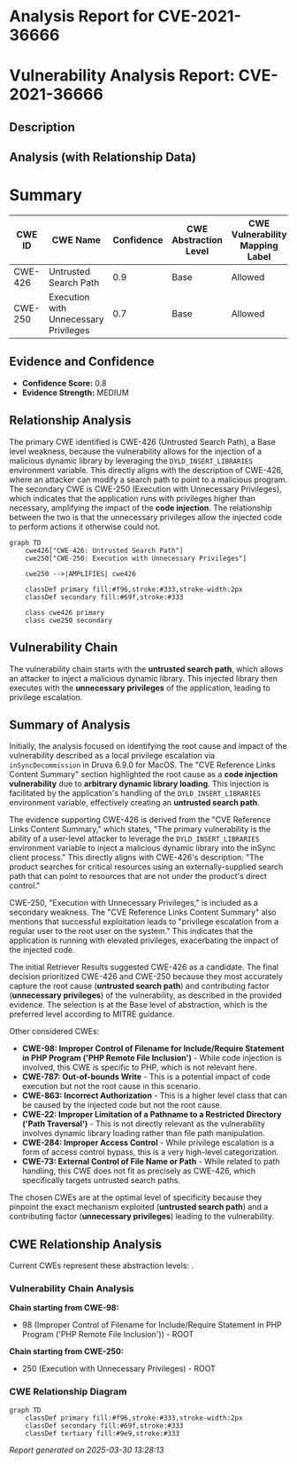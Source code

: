 # Analysis Report for CVE-2021-36666

# Vulnerability Analysis Report: CVE-2021-36666

## Description



## Analysis (with Relationship Data)

# Summary
| CWE ID | CWE Name | Confidence | CWE Abstraction Level | CWE Vulnerability Mapping Label | CWE-Vulnerability Mapping Notes |
|---|---|---|---|---|---|
| CWE-426 | Untrusted Search Path | 0.9 | Base | Allowed | Primary CWE |
| CWE-250 | Execution with Unnecessary Privileges | 0.7 | Base | Allowed | Secondary CWE |

## Evidence and Confidence

*   **Confidence Score:** 0.8
*   **Evidence Strength:** MEDIUM

## Relationship Analysis
The primary CWE identified is CWE-426 (Untrusted Search Path), a Base level weakness, because the vulnerability allows for the injection of a malicious dynamic library by leveraging the `DYLD_INSERT_LIBRARIES` environment variable. This directly aligns with the description of CWE-426, where an attacker can modify a search path to point to a malicious program. The secondary CWE is CWE-250 (Execution with Unnecessary Privileges), which indicates that the application runs with privileges higher than necessary, amplifying the impact of the **code injection**. The relationship between the two is that the unnecessary privileges allow the injected code to perform actions it otherwise could not.

```mermaid
graph TD
    cwe426["CWE-426: Untrusted Search Path"]
    cwe250["CWE-250: Execution with Unnecessary Privileges"]
    
    cwe250 -->|AMPLIFIES| cwe426

    classDef primary fill:#f96,stroke:#333,stroke-width:2px
    classDef secondary fill:#69f,stroke:#333
    
    class cwe426 primary
    class cwe250 secondary
```

## Vulnerability Chain
The vulnerability chain starts with the **untrusted search path**, which allows an attacker to inject a malicious dynamic library. This injected library then executes with the **unnecessary privileges** of the application, leading to privilege escalation.

## Summary of Analysis
Initially, the analysis focused on identifying the root cause and impact of the vulnerability described as a local privilege escalation via `inSyncDecommission` in Druva 6.9.0 for MacOS. The "CVE Reference Links Content Summary" section highlighted the root cause as a **code injection vulnerability** due to **arbitrary dynamic library loading**. This injection is facilitated by the application's handling of the `DYLD_INSERT_LIBRARIES` environment variable, effectively creating an **untrusted search path**.

The evidence supporting CWE-426 is derived from the "CVE Reference Links Content Summary," which states, "The primary vulnerability is the ability of a user-level attacker to leverage the `DYLD_INSERT_LIBRARIES` environment variable to inject a malicious dynamic library into the inSync client process." This directly aligns with CWE-426's description: "The product searches for critical resources using an externally-supplied search path that can point to resources that are not under the product's direct control."

CWE-250, "Execution with Unnecessary Privileges," is included as a secondary weakness. The "CVE Reference Links Content Summary" also mentions that successful exploitation leads to "privilege escalation from a regular user to the root user on the system." This indicates that the application is running with elevated privileges, exacerbating the impact of the injected code.

The initial Retriever Results suggested CWE-426 as a candidate. The final decision prioritized CWE-426 and CWE-250 because they most accurately capture the root cause (**untrusted search path**) and contributing factor (**unnecessary privileges**) of the vulnerability, as described in the provided evidence. The selection is at the Base level of abstraction, which is the preferred level according to MITRE guidance.

Other considered CWEs:

*   **CWE-98: Improper Control of Filename for Include/Require Statement in PHP Program ('PHP Remote File Inclusion')** - While code injection is involved, this CWE is specific to PHP, which is not relevant here.
*   **CWE-787: Out-of-bounds Write** - This is a potential impact of code execution but not the root cause in this scenario.
*   **CWE-863: Incorrect Authorization** - This is a higher level class that can be caused by the injected code but not the root cause.
*   **CWE-22: Improper Limitation of a Pathname to a Restricted Directory ('Path Traversal')** - This is not directly relevant as the vulnerability involves dynamic library loading rather than file path manipulation.
*   **CWE-284: Improper Access Control** - While privilege escalation is a form of access control bypass, this is a very high-level categorization.
*   **CWE-73: External Control of File Name or Path** - While related to path handling, this CWE does not fit as precisely as CWE-426, which specifically targets untrusted search paths.

The chosen CWEs are at the optimal level of specificity because they pinpoint the exact mechanism exploited (**untrusted search path**) and a contributing factor (**unnecessary privileges**) leading to the vulnerability.


## CWE Relationship Analysis

Current CWEs represent these abstraction levels: .


### Vulnerability Chain Analysis

**Chain starting from CWE-98:**
- 98 (Improper Control of Filename for Include/Require Statement in PHP Program ('PHP Remote File Inclusion')) - ROOT


**Chain starting from CWE-250:**
- 250 (Execution with Unnecessary Privileges) - ROOT



### CWE Relationship Diagram

```mermaid
graph TD
    classDef primary fill:#f96,stroke:#333,stroke-width:2px
    classDef secondary fill:#69f,stroke:#333
    classDef tertiary fill:#9e9,stroke:#333
```



*Report generated on 2025-03-30 13:28:13*
